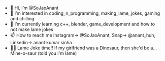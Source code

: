 - 👋 Hi, I’m @SoJaoAnant
- 👀 I’m interested in coding_n_programming, making_lame_jokes, gaming and chilling
- 🌱 I’m currently learning c++, blender, game_development and how to not make lame jokes
- 📫 How to reach me Instagram-> @SoJaoAnant, Snap-> @anant_huh, Linkedin-> anant kumar sinha
- 🐱‍🐉 Lame Joke time!! If my girlfriend was a Dinosaur, then she'd be a... Mine-o-saur (told you I'm lame)

<!---
SoJaoAnant/SoJaoAnant is a ✨ special ✨ repository because its `README.md` (this file) appears on your GitHub profile.
You can click the Preview link to take a look at your changes.
--->
